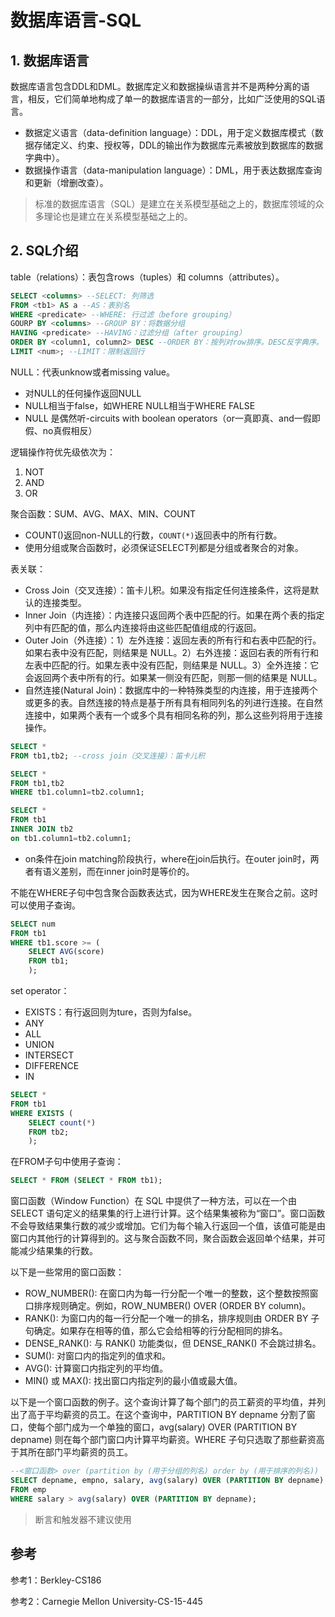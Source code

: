 ﻿# 数据库语言-SQL

## 1. 数据库语言

数据库语言包含DDL和DML。数据库定义和数据操纵语言并不是两种分离的语言，相反，它们简单地构成了单一的数据库语言的一部分，比如广泛使用的SQL语言。

* 数据定义语言（data-definition language）：DDL，用于定义数据库模式（数据存储定义、约束、授权等，DDL的输出作为数据库元素被放到数据库的数据字典中）。
* 数据操作语言（data-manipulation language）：DML，用于表达数据库查询和更新（增删改查）。

> 标准的数据库语言（SQL）是建立在关系模型基础之上的，数据库领域的众多理论也是建立在关系模型基础之上的。

## 2. SQL介绍

table（relations）：表包含rows（tuples）和 columns（attributes）。

```SQL
SELECT <columns> --SELECT: 列筛选
FROM <tb1> AS a --AS：表别名
WHERE <predicate> --WHERE: 行过滤（before grouping）
GOURP BY <columns> --GROUP BY：将数据分组
HAVING <predicate> --HAVING：过滤分组（after grouping）
ORDER BY <column1, column2> DESC --ORDER BY：按列对row排序。DESC反字典序。
LIMIT <num>; --LIMIT：限制返回行
```

NULL：代表unknow或者missing value。

* 对NULL的任何操作返回NULL
* NULL相当于false，如WHERE NULL相当于WHERE FALSE
* NULL 是偶然听-circuits with boolean operators（or一真即真、and一假即假、no真假相反）

逻辑操作符优先级依次为：

1. NOT
2. AND
3. OR

聚合函数：SUM、AVG、MAX、MIN、COUNT

* COUNT(<column>)返回non-NULL的行数，`COUNT(*)`返回表中的所有行数。
* 使用分组或聚合函数时，必须保证SELECT列都是分组或者聚合的对象。

表关联：

* Cross Join（交叉连接）：笛卡儿积。如果没有指定任何连接条件，这将是默认的连接类型。
* Inner Join（内连接）：内连接只返回两个表中匹配的行。如果在两个表的指定列中有匹配的值，那么内连接将由这些匹配值组成的行返回。
* Outer Join（外连接）：1）左外连接：返回左表的所有行和右表中匹配的行。如果右表中没有匹配，则结果是 NULL。2）右外连接：返回右表的所有行和左表中匹配的行。如果左表中没有匹配，则结果是 NULL。3）全外连接：它会返回两个表中所有的行。如果某一侧没有匹配，则那一侧的结果是 NULL。
* 自然连接(Natural Join)：数据库中的一种特殊类型的内连接，用于连接两个或更多的表。自然连接的特点是基于所有具有相同列名的列进行连接。在自然连接中，如果两个表有一个或多个具有相同名称的列，那么这些列将用于连接操作。

```SQL
SELECT *
FROM tb1,tb2; --cross join（交叉连接）：笛卡儿积

SELECT *
FROM tb1,tb2
WHERE tb1.column1=tb2.column1;

SELECT *
FROM tb1
INNER JOIN tb2
on tb1.column1=tb2.column1;

```

* on条件在join matching阶段执行，where在join后执行。在outer join时，两者有语义差别，而在inner join时是等价的。

不能在WHERE子句中包含聚合函数表达式，因为WHERE发生在聚合之前。这时可以使用子查询。

```SQL
SELECT num
FROM tb1
WHERE tb1.score >= (
    SELECT AVG(score)
    FROM tb1;
    );
```

set operator：

* EXISTS：有行返回则为ture，否则为false。
* ANY
* ALL
* UNION
* INTERSECT
* DIFFERENCE
* IN

```SQL
SELECT *
FROM tb1
WHERE EXISTS (
    SELECT count(*)
    FROM tb2;
    );

```

在FROM子句中使用子查询：

```SQL
SELECT * FROM (SELECT * FROM tb1);
```

窗口函数（Window Function）在 SQL 中提供了一种方法，可以在一个由 SELECT 语句定义的结果集的行上进行计算。这个结果集被称为“窗口”。窗口函数不会导致结果集行数的减少或增加。它们为每个输入行返回一个值，该值可能是由窗口内其他行的计算得到的。这与聚合函数不同，聚合函数会返回单个结果，并可能减少结果集的行数。

以下是一些常用的窗口函数：

* ROW_NUMBER(): 在窗口内为每一行分配一个唯一的整数，这个整数按照窗口排序规则确定。例如，ROW_NUMBER() OVER (ORDER BY column)。
* RANK(): 为窗口内的每一行分配一个唯一的排名，排序规则由 ORDER BY 子句确定。如果存在相等的值，那么它会给相等的行分配相同的排名。
* DENSE_RANK(): 与 RANK() 功能类似，但 DENSE_RANK() 不会跳过排名。
* SUM(): 对窗口内的指定列的值求和。
* AVG(): 计算窗口内指定列的平均值。
* MIN() 或 MAX(): 找出窗口内指定列的最小值或最大值。

以下是一个窗口函数的例子。这个查询计算了每个部门的员工薪资的平均值，并列出了高于平均薪资的员工。在这个查询中，PARTITION BY depname 分割了窗口，使每个部门成为一个单独的窗口，avg(salary) OVER (PARTITION BY depname) 则在每个部门窗口内计算平均薪资。WHERE 子句只选取了那些薪资高于其所在部门平均薪资的员工。

```SQL
--<窗口函数> over (partition by (用于分组的列名) order by (用于排序的列名))
SELECT depname, empno, salary, avg(salary) OVER (PARTITION BY depname) as avg_salary
FROM emp
WHERE salary > avg(salary) OVER (PARTITION BY depname);
```

> 断言和触发器不建议使用

## 参考

参考1：Berkley-CS186

参考2：Carnegie Mellon University-CS-15-445
